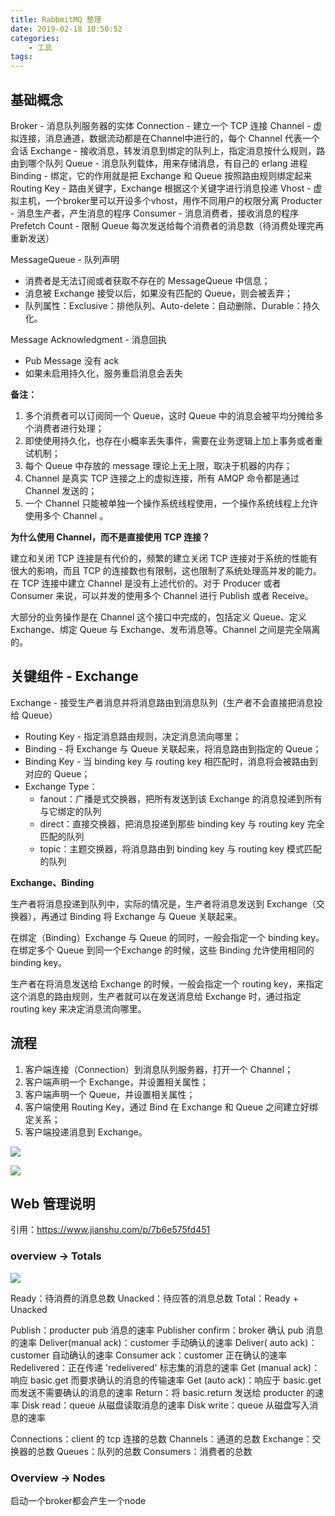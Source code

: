 ```yaml
---
title: RabbmitMQ 整理
date: 2019-02-18 10:50:52
categories:
    - 工具
tags:
---
```


## 基础概念

Broker - 消息队列服务器的实体
Connection - 建立一个 TCP 连接
Channel - 虚拟连接，消息通道，数据流动都是在Channel中进行的，每个 Channel 代表一个会话
Exchange - 接收消息，转发消息到绑定的队列上，指定消息按什么规则，路由到哪个队列
Queue - 消息队列载体，用来存储消息，有自己的 erlang 进程
Binding - 绑定，它的作用就是把 Exchange 和 Queue 按照路由规则绑定起来
Routing Key - 路由关键字，Exchange 根据这个关键字进行消息投递
Vhost - 虚拟主机，一个broker里可以开设多个vhost，用作不同用户的权限分离
Producter - 消息生产者，产生消息的程序
Consumer - 消息消费者，接收消息的程序
Prefetch  Count - 限制 Queue 每次发送给每个消费者的消息数（待消费处理完再重新发送）

MessageQueue - 队列声明
- 消费者是无法订阅或者获取不存在的 MessageQueue 中信息；
- 消息被 Exchange 接受以后，如果没有匹配的 Queue，则会被丢弃；
- 队列属性：Exclusive：排他队列、Auto-delete：自动删除、Durable：持久化。

Message Acknowledgment - 消息回执
- Pub Message 没有 ack
- 如果未启用持久化，服务重启消息会丢失

**备注：**

1. 多个消费者可以订阅同一个 Queue，这时 Queue 中的消息会被平均分摊给多个消费者进行处理；
2. 即使使用持久化，也存在小概率丢失事件，需要在业务逻辑上加上事务或者重试机制；
3. 每个 Queue 中存放的 message 理论上无上限，取决于机器的内存；
4. Channel 是真实 TCP 连接之上的虚拟连接，所有 AMQP 命令都是通过 Channel 发送的；
5. 一个 Channel 只能被单独一个操作系统线程使用，一个操作系统线程上允许使用多个 Channel 。

**为什么使用 Channel，而不是直接使用 TCP 连接？**

建立和关闭 TCP 连接是有代价的，频繁的建立关闭 TCP 连接对于系统的性能有很大的影响，而且 TCP 的连接数也有限制，这也限制了系统处理高并发的能力。在 TCP 连接中建立 Channel 是没有上述代价的。对于 Producer 或者 Consumer 来说，可以并发的使用多个 Channel 进行 Publish 或者 Receive。

大部分的业务操作是在 Channel 这个接口中完成的，包括定义 Queue、定义 Exchange、绑定 Queue 与 Exchange、发布消息等。Channel 之间是完全隔离的。


## 关键组件 - Exchange

Exchange - 接受生产者消息并将消息路由到消息队列（生产者不会直接把消息投给 Queue）

- Routing Key - 指定消息路由规则，决定消息流向哪里；
- Binding - 将 Exchange 与 Queue 关联起来，将消息路由到指定的 Queue；
- Binding Key - 当 binding key 与 routing key 相匹配时，消息将会被路由到对应的 Queue；
- Exchange Type：
  - fanout：广播是式交换器，把所有发送到该 Exchange 的消息投递到所有与它绑定的队列
  - direct：直接交换器，把消息投递到那些 binding key 与 routing key 完全匹配的队列
  - topic：主题交换器，将消息路由到 binding key 与 routing key 模式匹配的队列

**Exchange、Binding**

生产者将消息投递到队列中，实际的情况是，生产者将消息发送到 Exchange（交换器），再通过 Binding 将 Exchange 与 Queue 关联起来。

在绑定（Binding）Exchange 与 Queue 的同时，一般会指定一个 binding key。在绑定多个 Queue 到同一个Exchange 的时候，这些 Binding 允许使用相同的 binding key。

生产者在将消息发送给 Exchange 的时候，一般会指定一个 routing key，来指定这个消息的路由规则，生产者就可以在发送消息给 Exchange 时，通过指定 routing key 来决定消息流向哪里。

## 流程

1. 客户端连接（Connection）到消息队列服务器，打开一个 Channel；
2. 客户端声明一个 Exchange，并设置相关属性；
3. 客户端声明一个 Queue，并设置相关属性；
4. 客户端使用 Routing Key，通过 Bind 在 Exchange 和 Queue 之间建立好绑定关系；
5. 客户端投递消息到 Exchange。


![](https://ws1.sinaimg.cn/large/006tNc79gy1fz8jwvlnjjj315e0m91kx.jpg)


![](https://ws2.sinaimg.cn/large/006tNc79gy1fz8jqc012fj30rs0jj75b.jpg)



## Web 管理说明

引用：https://www.jianshu.com/p/7b6e575fd451

### overview -> Totals

![](https://ws1.sinaimg.cn/large/006tNc79gy1fz8kjtgsfqj314l0e1my0.jpg)


Ready：待消费的消息总数
Unacked：待应答的消息总数
Total：Ready + Unacked


Publish：producter pub 消息的速率
Publisher confirm：broker 确认 pub 消息的速率
Deliver(manual ack)：customer 手动确认的速率
Deliver( auto ack)：customer 自动确认的速率
Consumer ack：customer 正在确认的速率
Redelivered：正在传递 'redelivered' 标志集的消息的速率
Get (manual ack)：响应 basic.get 而要求确认的消息的传输速率
Get (auto ack)：响应于 basic.get 而发送不需要确认的消息的速率
Return：将 basic.return 发送给 producter 的速率
Disk read：queue 从磁盘读取消息的速率
Disk write：queue 从磁盘写入消息的速率


Connections：client 的 tcp 连接的总数
Channels：通道的总数
Exchange：交换器的总数
Queues：队列的总数
Consumers：消费者的总数

### Overview -> Nodes

启动一个broker都会产生一个node

